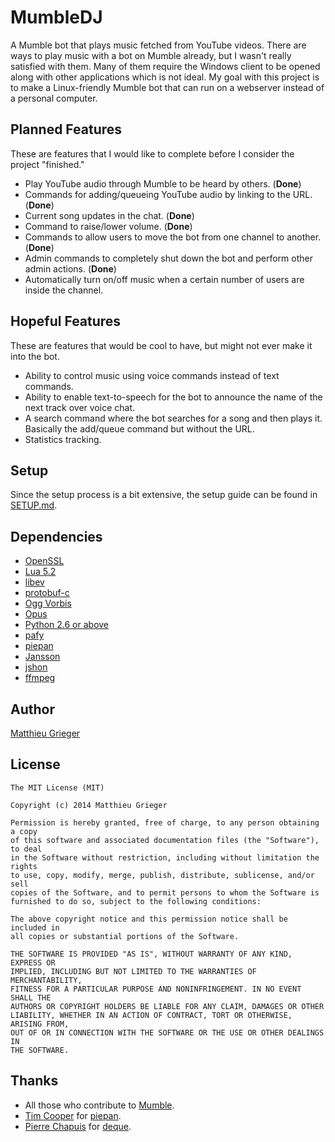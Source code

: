 MumbleDJ
========
A Mumble bot that plays music fetched from YouTube videos. There are ways to play music with a bot on Mumble already, but I wasn't really satisfied with them. Many of them require the Windows client to be opened along with other applications which is not ideal. My goal with this project is to make a Linux-friendly Mumble bot that can run on a webserver instead of a personal computer.

## Planned Features
These are features that I would like to complete before I consider the project "finished."
* Play YouTube audio through Mumble to be heard by others. (**Done**)
* Commands for adding/queueing YouTube audio by linking to the URL. (**Done**)
* Current song updates in the chat. (**Done**)
* Command to raise/lower volume. (**Done**)
* Commands to allow users to move the bot from one channel to another. (**Done**)
* Admin commands to completely shut down the bot and perform other admin actions. (**Done**)
* Automatically turn on/off music when a certain number of users are inside the channel.

## Hopeful Features
These are features that would be cool to have, but might not ever make it into the bot.
* Ability to control music using voice commands instead of text commands.
* Ability to enable text-to-speech for the bot to announce the name of the next track over voice chat.
* A search command where the bot searches for a song and then plays it. Basically the add/queue command but without the URL.
* Statistics tracking.

## Setup
Since the setup process is a bit extensive, the setup guide can be found in [SETUP.md](https://github.com/matthieugrieger/mumbledj/blob/master/SETUP.md).

## Dependencies
* [OpenSSL](http://www.openssl.org/)
* [Lua 5.2](http://www.lua.org/)
* [libev](http://libev.schmorp.de/)
* [protobuf-c](https://github.com/protobuf-c/protobuf-c)
* [Ogg Vorbis](https://xiph.org/vorbis/)
* [Opus](http://www.opus-codec.org/)
* [Python 2.6 or above](https://www.python.org/)
* [pafy](https://github.com/np1/pafy/)
* [piepan](https://github.com/layeh/piepan)
* [Jansson](http://www.digip.org/jansson/)
* [jshon](http://kmkeen.com/jshon/)
* [ffmpeg](https://www.ffmpeg.org/)

## Author
[Matthieu Grieger](http://matthieugrieger.com)

## License
```
The MIT License (MIT)

Copyright (c) 2014 Matthieu Grieger

Permission is hereby granted, free of charge, to any person obtaining a copy
of this software and associated documentation files (the "Software"), to deal
in the Software without restriction, including without limitation the rights
to use, copy, modify, merge, publish, distribute, sublicense, and/or sell
copies of the Software, and to permit persons to whom the Software is
furnished to do so, subject to the following conditions:

The above copyright notice and this permission notice shall be included in
all copies or substantial portions of the Software.

THE SOFTWARE IS PROVIDED "AS IS", WITHOUT WARRANTY OF ANY KIND, EXPRESS OR
IMPLIED, INCLUDING BUT NOT LIMITED TO THE WARRANTIES OF MERCHANTABILITY,
FITNESS FOR A PARTICULAR PURPOSE AND NONINFRINGEMENT. IN NO EVENT SHALL THE
AUTHORS OR COPYRIGHT HOLDERS BE LIABLE FOR ANY CLAIM, DAMAGES OR OTHER
LIABILITY, WHETHER IN AN ACTION OF CONTRACT, TORT OR OTHERWISE, ARISING FROM,
OUT OF OR IN CONNECTION WITH THE SOFTWARE OR THE USE OR OTHER DEALINGS IN
THE SOFTWARE.
```

## Thanks
* All those who contribute to [Mumble](https://github.com/mumble-voip/mumble).  
* [Tim Cooper](https://github.com/bontibon) for [piepan](https://github.com/layeh/piepan).
* [Pierre Chapuis](https://github.com/catwell) for [deque](https://github.com/catwell/cw-lua/tree/master/deque).
